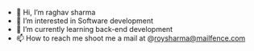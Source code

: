 - 👋 Hi, I’m raghav sharma
- 👀 I’m interested in Software development
- 🌱 I’m currently learning back-end development
- 📫 How to reach me shoot me a mail at @roysharma@mailfence.com




